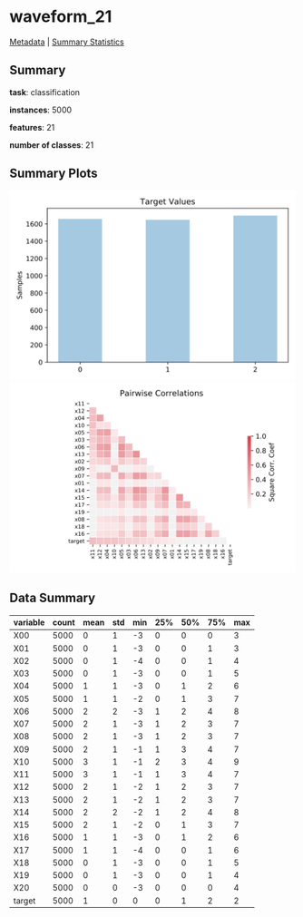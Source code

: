 # waveform_21

[Metadata](metadata.yaml) | [Summary Statistics](summary_stats.csv)

## Summary

**task**: classification

**instances**: 5000

**features**: 21

**number of classes**: 21

## Summary Plots

![Labels](label.svg)
![Corr](corr.svg)

## Data Summary

|	variable	|	count	|	mean	|	std	|	min	|	25%	|	50%	|	75%	|	max|
| --- | --- | --- | --- | --- | --- | --- | --- | --- |
|	X00	|	5000	|	0	|	1	|	-3	|	0	|	0	|	0	|	3
|	X01	|	5000	|	0	|	1	|	-3	|	0	|	0	|	1	|	3
|	X02	|	5000	|	0	|	1	|	-4	|	0	|	0	|	1	|	4
|	X03	|	5000	|	0	|	1	|	-3	|	0	|	0	|	1	|	5
|	X04	|	5000	|	1	|	1	|	-3	|	0	|	1	|	2	|	6
|	X05	|	5000	|	1	|	1	|	-2	|	0	|	1	|	3	|	7
|	X06	|	5000	|	2	|	2	|	-3	|	1	|	2	|	4	|	8
|	X07	|	5000	|	2	|	1	|	-3	|	1	|	2	|	3	|	7
|	X08	|	5000	|	2	|	1	|	-3	|	1	|	2	|	3	|	7
|	X09	|	5000	|	2	|	1	|	-1	|	1	|	3	|	4	|	7
|	X10	|	5000	|	3	|	1	|	-1	|	2	|	3	|	4	|	9
|	X11	|	5000	|	3	|	1	|	-1	|	1	|	3	|	4	|	7
|	X12	|	5000	|	2	|	1	|	-2	|	1	|	2	|	3	|	7
|	X13	|	5000	|	2	|	1	|	-2	|	1	|	2	|	3	|	7
|	X14	|	5000	|	2	|	2	|	-2	|	1	|	2	|	4	|	8
|	X15	|	5000	|	2	|	1	|	-2	|	0	|	1	|	3	|	7
|	X16	|	5000	|	1	|	1	|	-3	|	0	|	1	|	2	|	6
|	X17	|	5000	|	1	|	1	|	-4	|	0	|	0	|	1	|	6
|	X18	|	5000	|	0	|	1	|	-3	|	0	|	0	|	1	|	5
|	X19	|	5000	|	0	|	1	|	-3	|	0	|	0	|	1	|	4
|	X20	|	5000	|	0	|	0	|	-3	|	0	|	0	|	0	|	4
|	target	|	5000	|	1	|	0	|	0	|	0	|	1	|	2	|	2
